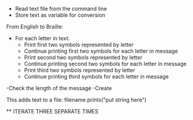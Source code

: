 - Read text file from the command line
- Store text as variable for conversion

From English to Braille:

- For each letter in text:
  - Print first two symbols represented by letter
  - Continue printing first two symbols for each letter in message
  - Print second two symbols represented by letter
  - Continue printing second two symbols for each letter in message
  - Print third two symbols represented by letter
  - Continue printing third symbols for each letter in message
  



-Check the length of the message
-Create

This adds text to a file:
filename.prints("put string here")


** ITERATE THREE SEPARATE TIMES

